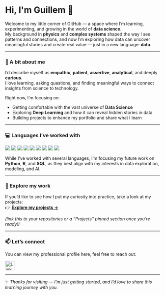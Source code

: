 # Hi, I'm Guillem 👋

Welcome to my little corner of GitHub — a space where I’m learning, experimenting, and growing in the world of **data science**.  
My background in **physics** and **complex systems** shaped the way I see patterns and connections, and now I’m exploring how data can uncover meaningful stories and create real value — just in a new language: **data**.

---

### 🧭 A bit about me

I’d describe myself as **empathic**, **patient**, **assertive**, **analytical**, and deeply **curious**.  
I love learning, asking questions, and finding meaningful ways to connect insights from science to technology.  

Right now, I’m focusing on:
- Getting comfortable with the vast universe of **Data Science**  
- Exploring **Deep Learning** and how it can reveal hidden stories in data  
- Building projects to enhance my portfolio and share what I learn  

---

### 💻 Languages I’ve worked with

<p align="left">
  <img src="https://img.shields.io/badge/Python-3776AB?style=for-the-badge&logo=python&logoColor=white" />
  <img src="https://img.shields.io/badge/R-276DC3?style=for-the-badge&logo=r&logoColor=white" />
  <img src="https://img.shields.io/badge/SQL-336791?style=for-the-badge&logo=postgresql&logoColor=white" />
  <img src="https://img.shields.io/badge/JavaScript-F7DF1E?style=for-the-badge&logo=javascript&logoColor=black" />
  <img src="https://img.shields.io/badge/HTML5-E34F26?style=for-the-badge&logo=html5&logoColor=white" />
  <img src="https://img.shields.io/badge/CSS3-1572B6?style=for-the-badge&logo=css3&logoColor=white" />
  <img src="https://img.shields.io/badge/MATLAB-FF8800?style=for-the-badge&logo=mathworks&logoColor=white" />
  <img src="https://img.shields.io/badge/Fortran-734F96?style=for-the-badge&logo=fortran&logoColor=white" />
  <img src="https://img.shields.io/badge/ASP.NET-512BD4?style=for-the-badge&logo=dotnet&logoColor=white" />
</p>

While I’ve worked with several languages, I’m focusing my future work on **Python**, **R**, and **SQL**, as they best align with my interests in data exploration, modeling, and AI.

---

### 🧠 Explore my work

If you’d like to see how I put my curiosity into practice, take a look at my projects:  
👉 [**Explore my projects →**](#)

*(link this to your repositories or a “Projects” pinned section once you’re ready!)*  

---

### 📫 Let’s connect

You can view my professional profile here, feel free to reach out:

<p align="left">
  <a href="https://www.linkedin.com/in/guillemguell" target="_blank">
    <img src="https://i.sstatic.net/gVE0j.png" alt="LinkedIn" height="30"/>
  </a>
</p>

---

✨ _Thanks for visiting — I’m just getting started, and I’d love to share this learning journey with you._
